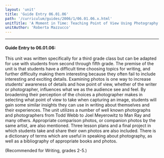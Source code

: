 ```yaml
---
layout: 'unit'
title: 'Guide Entry 06.01.06'
path: '/curriculum/guides/2006/1/06.01.06.x.html'
unitTitle: 'A Moment in Time: Teaching Point of View Using Photography'
unitAuthor: 'Roberta Mazzucco'
---
```


<body>
<hr/>
 <h4>
  Guide Entry to 06.01.06:
 </h4>
 <p>
  This unit was written specifically for a third grade class but can be adapted for use with students from second through fifth grade. The premise of the unit is that students have a difficult time choosing topics for writing, and further difficulty making them interesting because they often fail to include interesting and exciting details. Examining photos is one way to increase students' awareness of details and how point of view, whether of the writer or photographer, influences what we as the audience see and feel. By broadening their perception of the choices a photographer makes in selecting what point of view to take when capturing an image, students will gain some similar insights they can use in writing about themselves and their experiences. The unit utilizes a number of well known photographs and photographers from Todd Webb to Joel Meyerowitz to Man Ray and many others. Appropriate comparison photos, or companion photos by the same artist, are also mentioned. Three lesson plans and a final project in which students take and share their own photos are also included. There is a dictionary of terms which are useful in speaking about photography, as well as a bibliography of appropriate books and photos.
 </p>
<p>
  (Recommended for Writing, grades 2-5.)
 </p>

</body>
